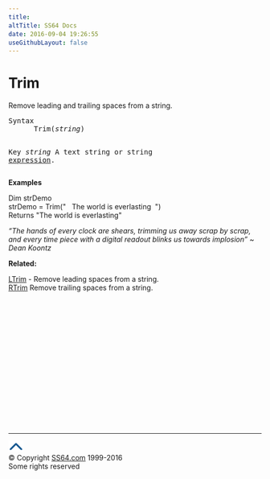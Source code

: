```yaml
---
title:
altTitle: SS64 Docs
date: 2016-09-04 19:26:55
useGithubLayout: false
---
```

<!-- #BeginLibraryItem "/Library/head_vb.lbi" --><!-- #EndLibraryItem --><h1>Trim</h1> 
<p> Remove leading and trailing spaces from a string.</p>
<pre>Syntax
      Trim(<i>string</i>)

Key
   <i>string</i>    A text string or string <a href="stringexpression.html">expression</a>.
</pre>
<p> <b>Examples</b></p>
<p><span class="code">Dim strDemo<br>
strDemo = Trim(" &nbsp;&nbsp;The world is everlasting &nbsp;")<br>
</span>Returns <span class="code">"The world is everlasting"</span></p>
<p class="quote"><i>“The hands of every clock are shears, trimming us away scrap by scrap, and every time piece with a digital readout blinks us towards implosion” ~ Dean Koontz</i></p>
<p><b>Related:</b></p>
<p><a href="ltrim.html">LTrim</a> - Remove leading spaces from a string.<br>
<a href="rtrim.html">RTrim</a> Remove trailing spaces from a string.</p><!-- #BeginLibraryItem "/Library/foot_vb.lbi" --><p>
<!-- VB300 -->
<ins class="adsbygoogle" style="display:inline-block;width:300px;height:250px" data-ad-client="ca-pub-6140977852749469" data-ad-slot="1683739502"></ins>
<script>
(adsbygoogle = window.adsbygoogle || []).push({});
</script></p>
<hr>
<div id="bl" class="footer"><a href="trim.html#"><img src="../images/top.png" width="30" height="22" alt="Back to the Top"></a></div>
<div id="br" class="footer, tagline">© Copyright <a href="http://ss64.com/">SS64.com</a> 1999-2016<br>
Some rights reserved</div><!-- #EndLibraryItem -->

